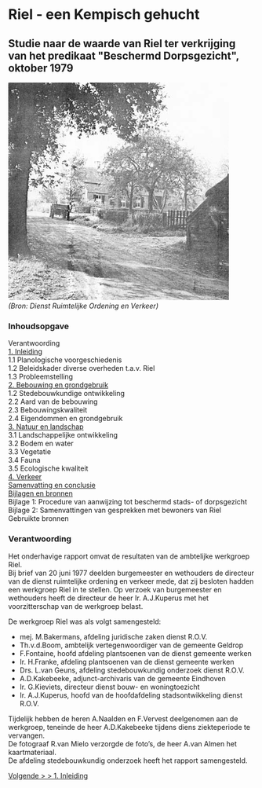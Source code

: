 # Riel - een Kempisch gehucht

## Studie naar de waarde van Riel ter verkrijging van het predikaat "Beschermd Dorpsgezicht", oktober 1979

![Voorblad](images/voorblad.jpg)  
*(Bron: Dienst Ruimtelijke Ordening en Verkeer)*

### Inhoudsopgave
Verantwoording  
[1. Inleiding](1.inleiding)  
1.1 Planologische voorgeschiedenis  
1.2 Beleidskader diverse overheden t.a.v. Riel  
1.3 Probleemstelling  
[2. Bebouwing en grondgebruik](2.bebouwing)  
1.2 Stedebouwkundige ontwikkeling  
2.2 Aard van de bebouwing  
2.3 Bebouwingskwaliteit  
2.4 Eigendommen en grondgebruik  
[3. Natuur en landschap](3.natuur)  
3.1 Landschappelijke ontwikkeling  
3.2 Bodem en water  
3.3 Vegetatie  
3.4 Fauna  
3.5 Ecologische kwaliteit  
[4. Verkeer](verkeer)  
[Samenvatting en conclusie](conclusie)  
[Bijlagen en bronnen](bijlagen)  
Bijlage 1: Procedure van aanwijzing tot beschermd stads- of dorpsgezicht  
Bijlage 2: Samenvattingen van gesprekken met bewoners van Riel  
Gebruikte bronnen  

### Verantwoording

Het onderhavige rapport omvat de resultaten van de ambtelijke werkgroep Riel.  
Bij brief van 20 juni 1977 deelden burgemeester en wethouders de directeur van de dienst ruimtelijke ordening en verkeer mede, dat zij besloten hadden een werkgroep Riel in te stellen. Op verzoek van burgemeester en wethouders heeft de directeur de heer Ir. A.J.Kuperus met het voorzitterschap van de werkgroep belast.

De werkgroep Riel was als volgt samengesteld:
- mej. M.Bakermans, afdeling juridische zaken dienst R.O.V.
- Th.v.d.Boom, ambtelijk vertegenwoordiger van de gemeente Geldrop
- F.Fontaine, hoofd afdeling plantsoenen van de dienst gemeente werken
- Ir. H.Franke, afdeling plantsoenen van de dienst gemeente werken
- Drs. L.van Geuns, afdeling stedebouwkundig onderzoek dienst R.O.V.
- A.D.Kakebeeke, adjunct-archivaris van de gemeente Eindhoven
- Ir. G.Kieviets, directeur dienst bouw- en woningtoezicht
- Ir. A.J.Kuperus, hoofd van de hoofdafdeling stadsontwikkeling dienst R.O.V.

Tijdelijk hebben de heren A.Naalden en F.Vervest deelgenomen aan de werkgroep, teneinde de heer A.D.Kakebeeke tijdens diens ziekteperiode te vervangen.  
De fotograaf R.van Mielo verzorgde de foto’s, de heer A.van Almen het kaartmateriaal.  
De afdeling stedebouwkundig onderzoek heeft het rapport samengesteld.

[Volgende > > 1. Inleiding](1.inleiding)
